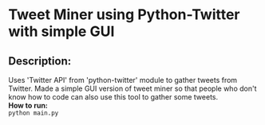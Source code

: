 <h1>Tweet Miner using Python-Twitter with simple GUI</h1>

<div>
  <h2>Description:</h2>
  Uses 'Twitter API' from 'python-twitter' module to gather tweets from Twitter. Made a simple GUI version of tweet miner so that people who don't know how to code can also use this tool to gather some tweets. 
</div>
<div>
  <b>How to run:</b><br>
  <code>python main.py</code>
</div>
